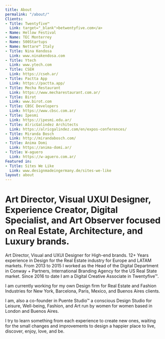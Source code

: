 ```yaml
---
title: About
permalink: "/about/"
Clients:
- Title: Twentyfive™
  Link: target="_blank">betwentyfive.com</a>
- Name: Hellow Festival
- Name: TEC Monterrey
- Name: 500Startups
- Name: Nettare™ Italy
- Title: Nina Kendosa
  Link: www.ninakendosa.com
- Title: Ytech
  Link: www.ytech.com
- Title: CSEH
  Link: https://cseh.ar/
- Title: Pactta App
  Link: https://pactta.app/
- Title: Mecha Restaurant
  Link: https://www.mecharestaurant.com.ar/
- Title: Birot
  Link: www.birot.com
- Title: CBSC Developers
  Link: https://www.cbsc.com.ar/
- Title: Ipesmi
  Link: https://ipesmi.edu.ar/
- Title: AlricGalindez Architects
  Link: https://alricgalindez.com/en/expos-conferences/
- Title: Miranda Bosch
  Link: http://mirandabosch.com/
- Title: Anima Domi
  Link: https://anima-domi.ar/
- Title: W-aguero
  Link: https://w-aguero.com.ar/
Featured in:
- Title: Sites We Like
  Link: www.designmadeingermany.de/sites-we-like
layout: about
---
```


# Art Director, Visual UXUI Designer, Experience Creator, Digital Specialist, and Art Observer focused on Real Estate, Architecture, and Luxury brands. 

Art Director, Visual and UXUI Designer for High-end brands. 12+ Years experience in Design for the Real Estate industry for Europe and LATAM markets. From 2013 to 2015 I worked as the Head of the Digital Department in Conway + Partners, International Branding Agency for the US Real State market. Since 2016 to date I am a Digital Creative Associate in Twentyfive™.

I am currently working for my own Design firm for Real Estate and Fashion Industries for New York, Barcelona, Paris, Mexico, and Buenos Aires clients.

I am, also a co-founder in Puente Studio™ a conscious Design Studio for Leisure, Well-being, Fashion, and Art run by women for women based in London and Buenos Aires.

I try to learn something from each experience to create new ones, waiting for the small changes and improvements to design a happier place to live, discover, enjoy, love, and be.